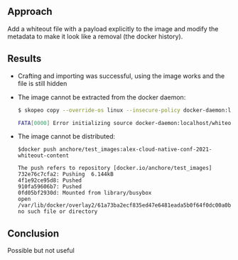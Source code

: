 ## Approach

Add a whiteout file with a payload explicitly to the image and modify the metadata to make it look like a removal (the docker history).

## Results

- Crafting and importing was successful, using the image works and the file is still hidden

- The image cannot be extracted from the docker daemon:
    ```bash
    $ skopeo copy --override-os linux --insecure-policy docker-daemon:localhost/whiteout-content:modified docker-archive:/tmp/place.tar

    FATA[0000] Error initializing source docker-daemon:localhost/whiteout-content:modified: Error loading image from docker engine: Error response from daemon: open /var/lib/docker/overlay2/61a73ba2ecf835ed47e6481eada5b0f64f0dc00a0beb8fcda5a8c9ef8c0b4a29/merged/somewhere/.wh.nothing.txt: no such file or directory
    ```

- The image cannot be distributed:
    ```
    $docker push anchore/test_images:alex-cloud-native-conf-2021-whiteout-content

    The push refers to repository [docker.io/anchore/test_images]
    732e76c7cfa2: Pushing  6.144kB
    4f1e92ce95d8: Pushed
    910fa59606b7: Pushed
    0fd05bf2930d: Mounted from library/busybox
    open /var/lib/docker/overlay2/61a73ba2ecf835ed47e6481eada5b0f64f0dc00a0beb8fcda5a8c9ef8c0b4a29/merged/somewhere/.wh.nothing.txt: no such file or directory
    ```

## Conclusion

Possible but not useful